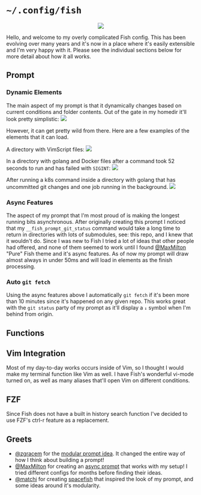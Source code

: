 # `~/.config/fish`

<p align="center">
    <img src="https://i.imgur.com/WidJ8uW.jpg">
</p>

Hello, and welcome to my overly complicated Fish config. This has been evolving over many years and it's now in a place where it's easily extensible and I'm very happy with it. Please see the individual sections below for more detail about how it all works.

## Prompt

### Dynamic Elements
The main aspect of my prompt is that it dynamically changes based on current conditions and folder contents. Out of the gate in my homedir it'll look pretty simplistic:
![](https://i.imgur.com/rrLsmoC.png)

However, it can get pretty wild from there. Here are a few examples of the elements that it can load.

A directory with VimScript files:
![](https://i.imgur.com/xl7MSRs.png)

In a directory with golang and Docker files after a command took 52 seconds to run and has failed with `SIGINT`:
![](https://i.imgur.com/36ZgK3o.png)

After running a k8s command inside a directory with golang that has uncommitted git changes and one job running in the background.
![](https://i.imgur.com/VDGRoWi.png)

### Async Features
The aspect of my prompt that I'm most proud of is making the longest running bits asynchronous. After originally creating this prompt I noticed that my `__fish_prompt_git_status` command would take a long time to return in directories with lots of submodules, see: this repo, and I knew that it wouldn't do. Since I was new to Fish I tried a lot of ideas that other people had offered, and none of them seemed to work until I found [@MaxMilton](https://github.com/MaxMilton) "Pure" Fish theme and it's async features. As of now my prompt will draw almost always in under 50ms and will load in elements as the finish processing.

### Auto `git fetch`
Using the async features above I automatically `git fetch` if it's been more than 10 minutes since it's happened on any given repo. This works great with the `git status` party of my prompt as it'll display a `↓` symbol when I'm behind from origin.

## Functions
## Vim Integration
Most of my day-to-day works occurs inside of Vim, so I thought I would make my terminal function like Vim as well. I have Fish's wonderful vi-mode turned on, as well as many aliases that'll open Vim on different conditions.

## FZF
Since Fish does not have a built in history search function I've decided to use FZF's ctrl-r feature as a replacement.

## Greets
* [@zgracem](https://github.com/zgracem) for the [modular prompt idea](https://github.com/zgracem/dotconfig/tree/master/fish). It changed the entire way of how I think about building a prompt!
* [@MaxMilton](https://github.com/MaxMilton) for creating an [async prompt](https://github.com/MaxMilton/pure/blob/master/functions/__pure_run_async.fish) that works with my setup! I tried different configs for months before finding their ideas.
* [@matchi](https://github.com/matchai) for creating [spacefish](https://github.com/matchai/spacefish) that inspired the look of my prompt, and some ideas around it's modularity.
